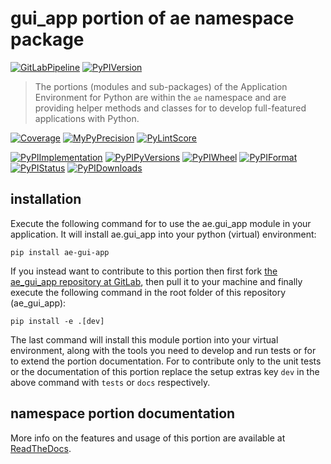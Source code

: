 <!--
  THIS FILE IS EXCLUSIVELY MAINTAINED IN THE NAMESPACE ROOT PACKAGE. CHANGES HAVE TO BE DONE THERE.
  All changes will be deployed automatically to all the portions of this namespace package.
-->
# gui_app portion of ae namespace package

[![GitLabPipeline](https://img.shields.io/gitlab/pipeline/ae-group/ae_gui_app/master?logo=python)](
    https://gitlab.com/ae-group/ae_gui_app)
[![PyPIVersion](https://img.shields.io/pypi/v/ae_gui_app)](
    https://pypi.org/project/ae-gui-app/#history)

>The portions (modules and sub-packages) of the Application Environment for Python are within
the `ae` namespace and are providing helper methods and classes for to develop
full-featured applications with Python.

[![Coverage](https://ae-group.gitlab.io/ae_gui_app/coverage.svg)](
    https://ae-group.gitlab.io/ae_gui_app/coverage/ae_gui_app_py.html)
[![MyPyPrecision](https://ae-group.gitlab.io/ae_gui_app/mypy.svg)](
    https://ae-group.gitlab.io/ae_gui_app/lineprecision.txt)
[![PyLintScore](https://ae-group.gitlab.io/ae_gui_app/pylint.svg)](
    https://ae-group.gitlab.io/ae_gui_app/pylint.log)

[![PyPIImplementation](https://img.shields.io/pypi/implementation/ae_gui_app)](
    https://pypi.org/project/ae-gui-app/)
[![PyPIPyVersions](https://img.shields.io/pypi/pyversions/ae_gui_app)](
    https://pypi.org/project/ae-gui-app/)
[![PyPIWheel](https://img.shields.io/pypi/wheel/ae_gui_app)](
    https://pypi.org/project/ae-gui-app/)
[![PyPIFormat](https://img.shields.io/pypi/format/ae_gui_app)](
    https://pypi.org/project/ae-gui-app/)
[![PyPIStatus](https://img.shields.io/pypi/status/ae_gui_app)](
    https://libraries.io/pypi/ae-gui-app)
[![PyPIDownloads](https://img.shields.io/pypi/dm/ae_gui_app)](
    https://pypi.org/project/ae-gui-app/#files)


## installation


Execute the following command for to use the ae.gui_app module in your
application. It will install ae.gui_app into your python (virtual) environment:
 
```shell script
pip install ae-gui-app
```

If you instead want to contribute to this portion then first fork
[the ae_gui_app repository at GitLab](https://gitlab.com/ae-group/ae_gui_app "ae.gui_app code repository"),
then pull it to your machine and finally execute the following command in the root folder
of this repository (ae_gui_app):

```shell script
pip install -e .[dev]
```

The last command will install this module portion into your virtual environment, along with
the tools you need to develop and run tests or for to extend the portion documentation.
For to contribute only to the unit tests or the documentation of this portion replace
the setup extras key `dev` in the above command with `tests` or `docs` respectively.


## namespace portion documentation

More info on the features and usage of this portion are available at
[ReadTheDocs](https://ae.readthedocs.io/en/latest/_autosummary/ae.gui_app.html#module-ae.gui_app
"ae_gui_app documentation").

<!-- Common files version 0.0.60 deployed version 0.1.33 (with 0.0.60)
     to https://gitlab.com/ae-group as ae_gui_app module as well as
     to https://ae-group.gitlab.io with CI check results as well as
     to https://pypi.org/project/ae-gui-app as namespace portion ae-gui-app.
-->
